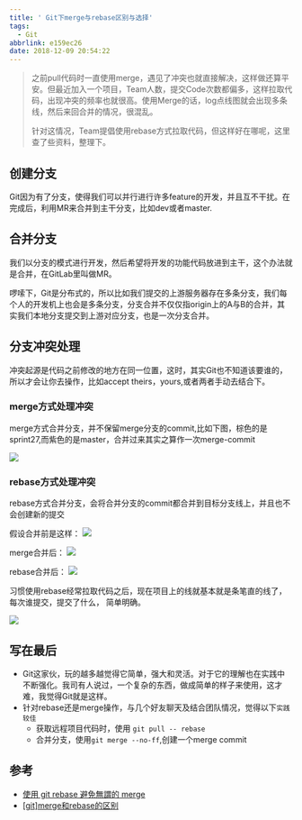 ```yaml
---
title: ' Git下merge与rebase区别与选择'
tags:
  - Git
abbrlink: e159ec26
date: 2018-12-09 20:54:22
---
```

> 之前pull代码时一直使用merge，遇见了冲突也就直接解决，这样做还算平安。但最近加入一个项目，Team人数，提交Code次数都偏多，这样拉取代码，出现冲突的频率也就很高。使用Merge的话，log点线图就会出现多条线，然后来回合并的情况，很混乱。
> 
> 针对这情况，Team提倡使用rebase方式拉取代码，但这样好在哪呢，这里查了些资料，整理下。

## 创建分支
Git因为有了分支，使得我们可以并行进行许多feature的开发，并且互不干扰。在完成后，利用MR来合并到主干分支，比如dev或者master.

## 合并分支
我们以分支的模式进行开发，然后希望将开发的功能代码放进到主干，这个办法就是合并，在GitLab里叫做MR。

啰嗦下，Git是分布式的，所以比如我们提交的上游服务器存在多条分支，我们每个人的开发机上也会是多条分支，分支合并不仅仅指origin上的A与B的合并，其实我们本地分支提交到上游对应分支，也是一次分支合并。

## 分支冲突处理
冲突起源是代码之前修改的地方在同一位置，这时，其实Git也不知道该要谁的，所以才会让你去操作，比如accept theirs，yours,或者两者手动去结合下。

### merge方式处理冲突
merge方式合并分支，并不保留merge分支的commit,比如下图，棕色的是sprint27,而紫色的是master，合并过来其实之算作一次merge-commit

![](https://static.1991421.cn/2018-12-09-043723.png)

### rebase方式处理冲突
rebase方式合并分支，会将合并分支的commit都合并到目标分支线上，并且也不会创建新的提交

假设合并前是这样：
![](https://static.1991421.cn/2018-12-09-122640.png)

merge合并后：
![](https://static.1991421.cn/2018-12-09-122651.png)

rebase合并后：
![](https://static.1991421.cn/2018-12-09-122730.png)


习惯使用rebase经常拉取代码之后，现在项目上的线就基本就是条笔直的线了，每次谁提交，提交了什么， 简单明确。

![](https://static.1991421.cn/2018-12-09-123124.png)

## 写在最后
- Git这家伙，玩的越多越觉得它简单，强大和灵活。对于它的理解也在实践中不断强化。我司有人说过，一个复杂的东西，做成简单的样子来使用，这才难，我觉得Git就是这样。
- 针对rebase还是merge操作，与几个好友聊天及结合团队情况，觉得以下`实践较佳`
	- 获取远程项目代码时，使用 `git pull -- rebase`
	- 合并分支，使用`git merge --no-ff`,创建一个merge commit

## 参考
- [使用 git rebase 避免無謂的 merge](https://ihower.tw/blog/archives/3843)
- [[git]merge和rebase的区别](http://www.cnblogs.com/xueweihan/p/5743327.html)
